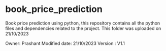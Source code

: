 # book_price_prediction
Book price prediction using python, this repository contains all the python files and dependencies related to the project.
This folder was uploaded on 21/10/2023


Owner: Prashant
Modified date: 21/10/2023
Version : V1.1
